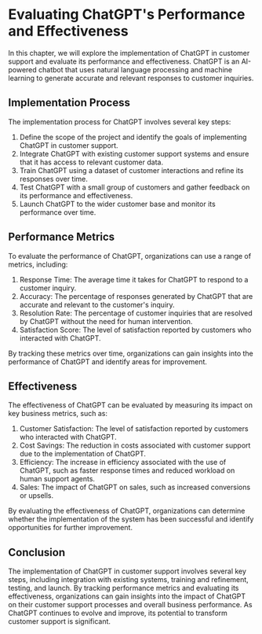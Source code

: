 Evaluating ChatGPT's Performance and Effectiveness
============================================================================================================

In this chapter, we will explore the implementation of ChatGPT in customer support and evaluate its performance and effectiveness. ChatGPT is an AI-powered chatbot that uses natural language processing and machine learning to generate accurate and relevant responses to customer inquiries.

Implementation Process
----------------------

The implementation process for ChatGPT involves several key steps:

1. Define the scope of the project and identify the goals of implementing ChatGPT in customer support.
2. Integrate ChatGPT with existing customer support systems and ensure that it has access to relevant customer data.
3. Train ChatGPT using a dataset of customer interactions and refine its responses over time.
4. Test ChatGPT with a small group of customers and gather feedback on its performance and effectiveness.
5. Launch ChatGPT to the wider customer base and monitor its performance over time.

Performance Metrics
-------------------

To evaluate the performance of ChatGPT, organizations can use a range of metrics, including:

1. Response Time: The average time it takes for ChatGPT to respond to a customer inquiry.
2. Accuracy: The percentage of responses generated by ChatGPT that are accurate and relevant to the customer's inquiry.
3. Resolution Rate: The percentage of customer inquiries that are resolved by ChatGPT without the need for human intervention.
4. Satisfaction Score: The level of satisfaction reported by customers who interacted with ChatGPT.

By tracking these metrics over time, organizations can gain insights into the performance of ChatGPT and identify areas for improvement.

Effectiveness
-------------

The effectiveness of ChatGPT can be evaluated by measuring its impact on key business metrics, such as:

1. Customer Satisfaction: The level of satisfaction reported by customers who interacted with ChatGPT.
2. Cost Savings: The reduction in costs associated with customer support due to the implementation of ChatGPT.
3. Efficiency: The increase in efficiency associated with the use of ChatGPT, such as faster response times and reduced workload on human support agents.
4. Sales: The impact of ChatGPT on sales, such as increased conversions or upsells.

By evaluating the effectiveness of ChatGPT, organizations can determine whether the implementation of the system has been successful and identify opportunities for further improvement.

Conclusion
----------

The implementation of ChatGPT in customer support involves several key steps, including integration with existing systems, training and refinement, testing, and launch. By tracking performance metrics and evaluating its effectiveness, organizations can gain insights into the impact of ChatGPT on their customer support processes and overall business performance. As ChatGPT continues to evolve and improve, its potential to transform customer support is significant.
